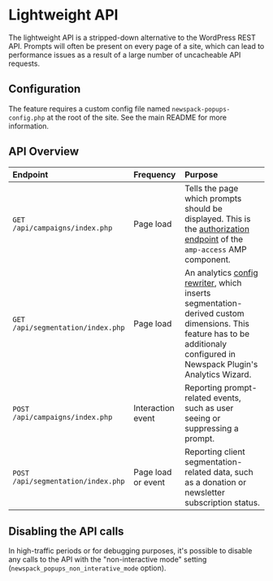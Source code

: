 # Lightweight API

The lightweight API is a stripped-down alternative to the WordPress REST API. Prompts will often be present on every page of a site, which can lead to performance issues as a result of a large number of uncacheable API requests.

## Configuration

The feature requires a custom config file named `newspack-popups-config.php` at the root of the site. See the main README for more information.

## API Overview

| Endpoint | Frequency | Purpose |
| :------------- | :------------- | :------------- |
| `GET /api/campaigns/index.php` | Page load | Tells the page which prompts should be displayed. This is the [authorization endpoint](https://amp.dev/documentation/components/amp-access/#authorization-endpoint) of the `amp-access` AMP component. |
| `GET /api/segmentation/index.php` | Page load | An analytics [config rewriter](https://amp.dev/documentation/components/amp-analytics/?format=websites#dynamically-rewrite-a-configuration), which inserts segmentation-derived custom dimensions. This feature has to be additionaly configured in Newspack Plugin's Analytics Wizard. |
| `POST /api/campaigns/index.php` | Interaction event | Reporting prompt-related events, such as user seeing or suppressing a prompt. |
| `POST /api/segmentation/index.php` | Page load or event | Reporting client segmentation-related data, such as a donation or newsletter subscription status. |

## Disabling the API calls

In high-traffic periods or for debugging purposes, it's possible to disable any calls to the API with the "non-interactive mode" setting (`newspack_popups_non_interative_mode` option).
